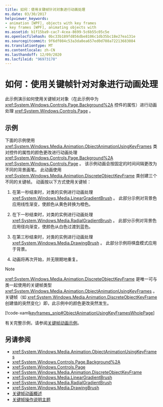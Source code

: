 ```yaml
---
title: 如何：使用关键帧针对对象进行动画处理
ms.date: 03/30/2017
helpviewer_keywords:
- animation [WPF], objects with key frames
- key frames [WPF], animating objects with
ms.assetid: b1f15ba9-cac7-4cea-8699-5c6b55c05c5e
ms.openlocfilehash: 0bc33b189fd856dbe8106c1db35bc18e27ea131e
ms.sourcegitcommit: 9f6df084c53a3da0ea657ed0d708a72213683084
ms.translationtype: MT
ms.contentlocale: zh-CN
ms.lasthandoff: 12/09/2020
ms.locfileid: "96973178"
---
```

# <a name="how-to-animate-an-object-by-using-key-frames"></a>如何：使用关键帧针对对象进行动画处理
此示例演示如何使用关键帧对对象（在此示例中为 <xref:System.Windows.Controls.Page.Background%2A> 控件的属性）进行动画处理 <xref:System.Windows.Controls.Page> 。  
  
## <a name="example"></a>示例  
 下面的示例使用 <xref:System.Windows.Media.Animation.ObjectAnimationUsingKeyFrames> 类对控件的属性的颜色更改进行动画处理 <xref:System.Windows.Controls.Page.Background%2A> <xref:System.Windows.Controls.Page> 。 该示例动画会按固定的时间间隔更改为不同的背景画笔。 此动画使用 <xref:System.Windows.Media.Animation.DiscreteObjectKeyFrame> 类创建三个不同的关键帧。 动画按以下方式使用关键帧：  
  
1. 在第一秒结束时，对类的实例进行动画处理 <xref:System.Windows.Media.LinearGradientBrush> 。 此部分示例对背景色应用线性渐变，使颜色从黄色转换为橙色。  
  
2. 在下一秒结束时，对类的实例进行动画处理 <xref:System.Windows.Media.RadialGradientBrush> 。 此部分示例对背景色应用径向渐变，使颜色从白色过渡到蓝色。  
  
3. 在第三秒结束时，对类的实例进行动画处理 <xref:System.Windows.Media.DrawingBrush> 。 此部分示例将棋盘模式应用于背景。  
  
4. 动画将再次开始，并无限期地重复。  
  
> [!NOTE]
> <xref:System.Windows.Media.Animation.DiscreteObjectKeyFrame> 是唯一可与类一起使用的关键帧类型 <xref:System.Windows.Media.Animation.ObjectAnimationUsingKeyFrames> 。 关键帧（如 <xref:System.Windows.Media.Animation.DiscreteObjectKeyFrame> 创建值的突然变化）即，此示例中的颜色更改突然发生。  
  
 [!code-xaml[keyframes_snip#ObjectAnimationUsingKeyFramesWholePage](~/samples/snippets/xaml/VS_Snippets_Wpf/keyframes_snip/XAML/ObjectAnimationUsingKeyFramesExample.xaml#objectanimationusingkeyframeswholepage)]  
  
 有关完整示例，请参阅[关键帧动画示例](https://github.com/microsoft/WPF-Samples/tree/master/Animation/KeyFrameAnimation)。  
  
## <a name="see-also"></a>另请参阅

- <xref:System.Windows.Media.Animation.ObjectAnimationUsingKeyFrames>
- <xref:System.Windows.Controls.Page.Background%2A>
- <xref:System.Windows.Controls.Page>
- <xref:System.Windows.Media.Animation.DiscreteObjectKeyFrame>
- <xref:System.Windows.Media.LinearGradientBrush>
- <xref:System.Windows.Media.RadialGradientBrush>
- <xref:System.Windows.Media.DrawingBrush>
- [关键帧动画概述](key-frame-animations-overview.md)
- [关键帧操作说明主题](key-frame-animation-how-to-topics.md)
